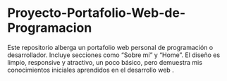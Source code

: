 # Proyecto-Portafolio-Web-de-Programacion
Este repositorio alberga un portafolio web personal de programación o desarrollador. Incluye secciones como “Sobre mí” y “Home”. El diseño es limpio, responsive y atractivo, un poco básico, pero demuestra mis conocimientos iniciales aprendidos en el desarrollo web .

